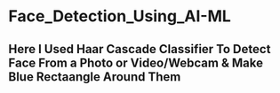 # Face_Detection_Using_AI-ML

## Here I Used Haar Cascade Classifier To Detect Face From a Photo or Video/Webcam & Make Blue Rectaangle Around Them
